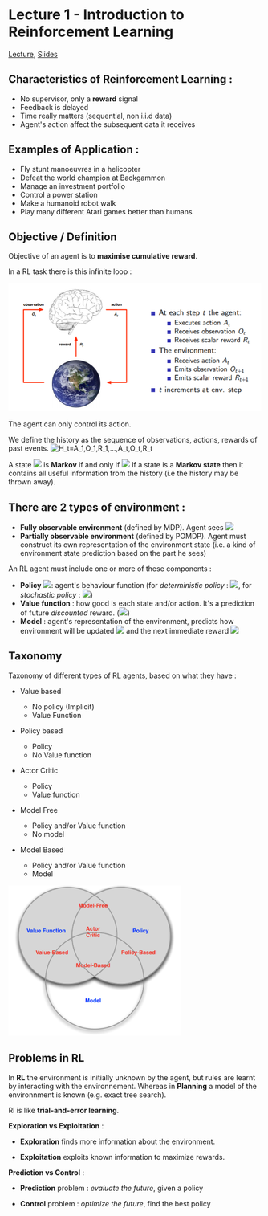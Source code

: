 # Lecture 1 - Introduction to Reinforcement Learning

[Lecture](https://www.youtube.com/watch?v=2pWv7GOvuf0&list=PLqYmG7hTraZDM-OYHWgPebj2MfCFzFObQ), [Slides](http://www0.cs.ucl.ac.uk/staff/d.silver/web/Teaching_files/intro_RL.pdf)

## Characteristics of Reinforcement Learning :
* No supervisor, only a **reward** signal
* Feedback is delayed
* Time really matters (sequential, non i.i.d data)
* Agent's action affect the subsequent data it receives

## Examples of Application : 
* Fly stunt manoeuvres in a helicopter
* Defeat the world champion at Backgammon
* Manage an investment portfolio
* Control a power station
* Make a humanoid robot walk
* Play many different Atari games better than humans

## Objective / Definition 

Objective of an agent is to **maximise cumulative reward**. 

In a RL task there is this infinite loop :

<img src='images/rl_loop.PNG'>

The agent can only control its action.

We define the history as the sequence of observations, actions, rewards of past events. 
<img src="https://latex.codecogs.com/gif.latex?H_t=A_1,O_1,R_1,...,A_t,O_t,R_t" title="H_t=A_1,O_1,R_1,...,A_t,O_t,R_t" />

A state <img src="https://latex.codecogs.com/gif.latex?S_t" /> is **Markov** if and only if  <img src="https://latex.codecogs.com/gif.latex?P[S_{t+1|S_t}]=P[S_{t+1}|S_1,...,S_t]"/>
If a state is a **Markov state** then it contains all useful information from the history (i.e the history may be thrown away).

## There are 2 types of environment : 
* **Fully observable environment** (defined by MDP). Agent sees <img src="https://latex.codecogs.com/gif.latex?O_t" /> 
* **Partially observable environment** (defined by POMDP). Agent must construct its own representation of the environment state (i.e. a kind of environment state prediction based on the part he sees)

An RL agent must include one or more of these components : 
* **Policy** <img src="https://latex.codecogs.com/gif.latex?\pi"/>: agent's behaviour function (for *deterministic policy* : <img src="https://latex.codecogs.com/gif.latex?a=\pi(s)"/>, for *stochastic policy* : <img src="https://latex.codecogs.com/gif.latex?\pi(a|s)=P[A=a|S=s]"/>) 
* **Value function** : how good is each state and/or action. It's a prediction of future *discounted* reward. (<img src="https://latex.codecogs.com/gif.latex?v_\pi(s)=E_\pi[R_t+\gammaR_{t+1}+\gamma^2R_{t+2}+...|S_t=s]"/>)
* **Model** : agent's representation of the environment, predicts how environment will be updated <img src="https://latex.codecogs.com/gif.latex?P^a_{ss'}=P[S'=s'|S=s,A=a]"/> and the next immediate reward <img src="https://latex.codecogs.com/gif.latex?R_s^a=R[R|S=s,A=a]"/>

## Taxonomy
Taxonomy of different types of RL agents, based on what they have : 
* Value based
    * No policy (Implicit)
    * Value Function
* Policy based 
    * Policy 
    * No Value function
* Actor Critic
    * Policy 
    * Value function

* Model Free
    * Policy and/or Value function
    * No model
* Model Based
    * Policy and/or Value function
    * Model

<img height='300px' src='images/taxonomy_RL_agents.PNG' />


## Problems in RL

In **RL** the environment is initially unknown by the agent, but rules are learnt by interacting with the environnement.
Whereas in **Planning** a model of the environnment is known (e.g. exact tree search).   

Rl is like **trial-and-error learning**.

**Exploration vs Exploitation** :
* **Exploration** finds more information about the environment.

* **Exploitation** exploits known information to maximize rewards.

**Prediction vs Control** :

* **Prediction** problem : *evaluate the future*, given a policy

* **Control** problem : *optimize the future*, find the best 
policy